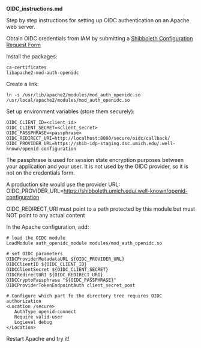 **OIDC_instructions.md**

Step by step instructions for setting up OIDC authentication on an Apache web server.

Obtain OIDC credentials from IAM by submitting a [Shibboleth Configuration Request Form](https://its.umich.edu/accounts-access/shibboleth/configuration-request-form)

Install the packages:
```
ca-certificates
libapache2-mod-auth-openidc
```

Create a link:
```
ln -s /usr/lib/apache2/modules/mod_auth_openidc.so /usr/local/apache2/modules/mod_auth_openidc.so
```

Set up environment variables (store them securely):
```
OIDC_CLIENT_ID=<client_id>
OIDC_CLIENT_SECRET=<client_secret>
OIDC_PASSPHRASE=<passphrase>
OIDC_REDIRECT_URI=http://localhost:8080/secure/oidc/callback/
OIDC_PROVIDER_URL=https://shib-idp-staging.dsc.umich.edu/.well-known/openid-configuration
```

The passphrase is used for session state encryption purposes between your application and your user.  It is not used by the OIDC provider, so it is not on the credentials form.

A production site would use the provider URL:
OIDC_PROVIDER_URL=https://shibboleth.umich.edu/.well-known/openid-configuration

OIDC_REDIRECT_URI must point to a path protected by this module but must NOT point to any actual content

In the Apache configuration, add:
```
# load the OIDC module
LoadModule auth_openidc_module modules/mod_auth_openidc.so

# set OIDC parameters
OIDCProviderMetadataURL ${OIDC_PROVIDER_URL}
OIDCClientID ${OIDC_CLIENT_ID}
OIDCClientSecret ${OIDC_CLIENT_SECRET}
OIDCRedirectURI ${OIDC_REDIRECT_URI}
OIDCCryptoPassphrase "${OIDC_PASSPHRASE}"
OIDCProviderTokenEndpointAuth client_secret_post

# Configure which part fo the directory tree requires OIDC authorization
<Location /secure>
   AuthType openid-connect
   Require valid-user
   LogLevel debug
</Location>
```

Restart Apache and try it!
